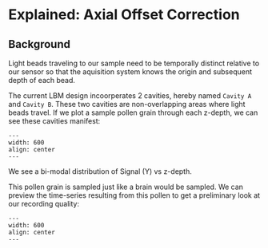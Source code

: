 # Explained: Axial Offset Correction

## Background

Light beads traveling to our sample need to be temporally distinct relative to our sensor
so that the aquisition system knows the origin and subsequent depth of each bead.

The current LBM design incoorperates 2 cavities, hereby named `Cavity A` and `Cavity B`.
These two cavities are non-overlapping areas where light beads travel. If we plot
a sample pollen grain through each z-depth, we can see these cavities manifest:

```{thumbnail} ../_images/z_pollen_depth.svg
---
width: 600
align: center
---

```

We see a bi-modal distribution of Signal (Y) vs z-depth.

This pollen grain is sampled just like a brain would be sampled. We can
preview the time-series resulting from this pollen to get a preliminary
look at our recording quality:

```{thumbnail} ../_images/pollen/pollen_frame.png
---
width: 600
align: center
---

```

